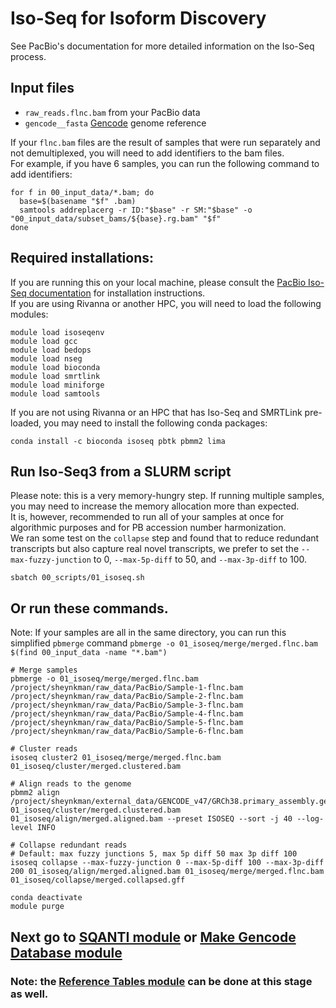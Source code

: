 # Iso-Seq for Isoform Discovery <br />
See PacBio's documentation for more detailed information on the Iso-Seq process. <br />

## Input files <br />
- `raw_reads.flnc.bam` from your PacBio data <br />
- `gencode__fasta` [Gencode](https://www.gencodegenes.org/) genome reference <br />

If your `flnc.bam` files are the result of samples that were run separately and not demultiplexed, you will need to add identifiers to the bam files. <br />
For example, if you have 6 samples, you can run the following command to add identifiers:
```
for f in 00_input_data/*.bam; do
  base=$(basename "$f" .bam)
  samtools addreplacerg -r ID:"$base" -r SM:"$base" -o "00_input_data/subset_bams/${base}.rg.bam" "$f"
done
```

## Required installations: <br />
If you are running this on your local machine, please consult the [PacBio Iso-Seq documentation](https://github.com/PacificBiosciences/pbbioconda) for installation instructions. <br />
If you are using Rivanna or another HPC, you will need to load the following modules: <br />
```
module load isoseqenv
module load gcc
module load bedops
module load nseg
module load bioconda
module load smrtlink
module load miniforge
module load samtools
```
If you are not using Rivanna or an HPC that has Iso-Seq and SMRTLink pre-loaded, you may need to install the following conda packages: <br />
```
conda install -c bioconda isoseq pbtk pbmm2 lima
```
## Run Iso-Seq3 from a SLURM script <br />
Please note: this is a very memory-hungry step. If running multiple samples, you may need to increase the memory allocation more than expected. <br />
It is, however, recommended to run all of your samples at once for algorithmic purposes and for PB accession number harmonization. <br />
We ran some test on the `collapse` step and found that to reduce redundant transcripts but also capture real novel transcripts, we prefer to set the `--max-fuzzy-junction` to 0, `--max-5p-diff` to 50, and `--max-3p-diff` to 100. <br />
```
sbatch 00_scripts/01_isoseq.sh
```
## Or run these commands. <br />
Note: If your samples are all in the same directory, you can run this simplified `pbmerge` command `pbmerge -o 01_isoseq/merge/merged.flnc.bam $(find 00_input_data -name "*.bam")`
```
# Merge samples
pbmerge -o 01_isoseq/merge/merged.flnc.bam /project/sheynkman/raw_data/PacBio/Sample-1-flnc.bam /project/sheynkman/raw_data/PacBio/Sample-2-flnc.bam /project/sheynkman/raw_data/PacBio/Sample-3-flnc.bam /project/sheynkman/raw_data/PacBio/Sample-4-flnc.bam /project/sheynkman/raw_data/PacBio/Sample-5-flnc.bam /project/sheynkman/raw_data/PacBio/Sample-6-flnc.bam

# Cluster reads
isoseq cluster2 01_isoseq/merge/merged.flnc.bam 01_isoseq/cluster/merged.clustered.bam

# Align reads to the genome 
pbmm2 align /project/sheynkman/external_data/GENCODE_v47/GRCh38.primary_assembly.genome.fa 01_isoseq/cluster/merged.clustered.bam 01_isoseq/align/merged.aligned.bam --preset ISOSEQ --sort -j 40 --log-level INFO

# Collapse redundant reads
# Default: max fuzzy junctions 5, max 5p diff 50 max 3p diff 100
isoseq collapse --max-fuzzy-junction 0 --max-5p-diff 100 --max-3p-diff 200 01_isoseq/align/merged.aligned.bam 01_isoseq/merge/merged.flnc.bam 01_isoseq/collapse/merged.collapsed.gff

conda deactivate
module purge
```

## Next go to [SQANTI module](https://github.com/efwatts/LRP_Troubleshooting/tree/main/02_sqanti) or [Make Gencode Database module](https://github.com/efwatts/LRP_Troubleshooting/tree/main/02_make_gencode_database)
### Note: the [Reference Tables  module](https://github.com/efwatts/LRP_Troubleshooting/tree/main/01_reference_tables) can be done at this stage as well. 


